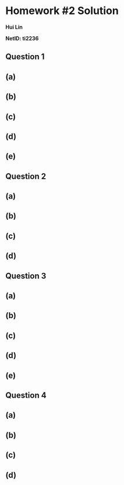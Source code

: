 # Homework #2 Solution
**Hui Lin**

**NetID: ti2236**

## Question 1
## (a)
## (b)
## (c)
## (d)
## (e)

## Question 2
## (a)
## (b)
## (c)
## (d)

## Question 3
## (a)
## (b)
## (c)
## (d)
## (e)

## Question 4
## (a)
## (b)
## (c)
## (d)